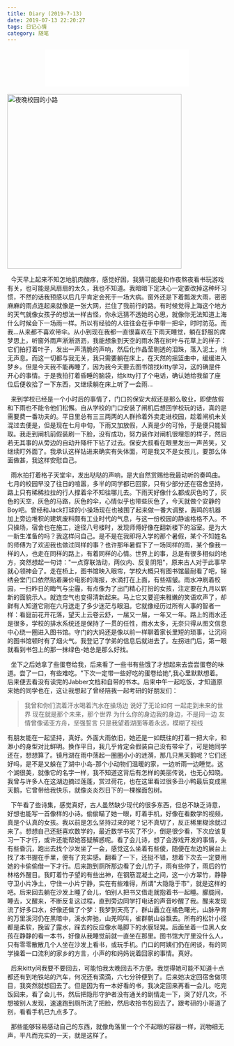 ```yaml
---
title: Diary (2019-7-13)
date: 2019-07-13 22:20:27
tags: 日记心情
category: 随笔 
---
```

<center><iframe frameborder="no" border="0" marginwidth="0" marginheight="0" width=330 height=86 src="//music.163.com/outchain/player?type=2&id=422429425&auto=1&height=66"></iframe></center>


<br/>
<img src="/blog/image/schoolroad.jpg" title="夜晚校园的小路" width="400"/>

&nbsp;&nbsp;今天早上起来不知怎地肌肉酸疼，感觉好困，我猜可能是和作夜熬夜看书玩游戏有关，也可能是风扇扇的太久，我也不知道。我暗暗下定决心一定要改掉这种坏习惯，不然的话我预感以后几乎肯定会死于一场大病。窗外还是下着瓢泼大雨，密密麻麻的雨点连起来就像是一张大网，拦住了我前行的路。有时候觉得上海这个地方的天气就像女孩子的想法一样古怪，你永远猜不透她的心思，就像你无法知道上海什么时候会下一场雨一样。所以有经验的人往往会在手中带一把伞，时时防范。而我...从来都不喜欢带伞。从小到现在我都一直很喜欢在下雨天睡觉，躺在舒服的席梦思上，听窗外雨声淅淅沥沥，我能想象到天空的雨水落在树叶与花草上的样子：它们拍打着叶子，发出一声清脆的声响，然后化作晶莹剔透的泪珠，落入泥土，悄无声息。而这一切都与我无关，我只需要躺在床上，在天然的摇篮曲中，缓缓进入梦乡。但是今天我不能再睡了，因为我今天要去图书馆找kitty学习，这的确是件开心的事情。于是我拍打着昏睡的脑袋，给kitty打了个电话，确认她给我留了座位后便收拾了一下东西，又继续躺在床上听了一会雨...

&nbsp;&nbsp;来到学校已经是一个小时后的事情了，门口的保安大叔还是那么敬业，即使放假和下雨也不能令他们松懈。自从学校的门口安装了闸机后想回学校玩的话，真的是需要费一番功夫的。平日里总有三三两两的人群拎着外卖走进校园，趁着闸机未关混过去便是，但是现在七月中旬，下雨又加放假，人真是少的可怜，于是便只能智取。我走到闸机前假装刷一下脸，没有成功，努力装作对闸机很埋怨的样子，然后若无其事的从旁边的自动升降杆下钻了过去。保安大叔看在眼里发出一声苦笑，又继续盯外面了。我承认这样钻进来确实有失体面，可是我又不是女孩儿，要那么体面做甚，我这样安慰自己。

&nbsp;&nbsp;雨水拍打着格子天堂伞，发出哒哒的声响，是大自然赏赐给我最动听的奏鸣曲。七月的校园早没了往日的喧嚣，多半的同学都已回家，只有少部分还在宿舍坚持，路上只有稀稀拉拉的行人撑着伞不知往哪儿去。下雨天好像什么都成灰色的了，灰色的天空，灰色的马路，灰色的伞，心情似乎也带些灰色了，今天就做个安静的Boy吧。曾经和Jack打球的小操场现在也被围了起来做一番大调整，轰鸣的机器加上旁边堆积的建筑废料颇有工业时代的气息，与这一份校园的静谧格格不入。不只操场，宿舍也在施工，途径八号楼时，发现师傅好像在翻新楼下的浴室。是为大一新生准备的吗？我这样问自己。是不是在我即将入学的那个暑假，某个不知姓名的师傅为了欢迎我也做过同样的事？也许那年暑假下了一场同样的雨，某个像我一样的人，也走在同样的路上，有着同样的心情。世界上的事，总是有很多相似的地方，突然想起一句诗："一点穿联浩动，两仪内、反复阴阳"，原来古人对于此事早就心领神会了。走在桥上，图书馆映入眼帘，学校大概只有图书馆最耐看了吧，锦绣会堂门口依然贴着廉价电影的海报，水滴打在上面，有些褶皱。雨水冲刷着校园，一扫昨日的晦气与尘霾，有点像为了出门精心打扮的女孩，注定要在九月以崭新的面貌示人。就连空气也变得清新起来。马上它又要迎来稚嫩的笑语欢声了，却鲜有人知道它刚在六月送走了多少迷茫与眼泪。它就像经历过所有人事的智者一样：看庭前花开花落，望天上云卷云舒，一届又一届，一年又一年。路上的雨水还是很多，学校的排水系统还是保持了一贯的任性，雨水太多，无奈只得从图文信息中心绕一圈进入图书馆。守门的大妈还是像以前一样聊着家长里短的琐事，让沉闷的图书馆顿时有了烟火气。我登记了学弟的信息后就进去了。左拐进门后，第一眼就看到书包上的那一抹绿色-她总是那么好找。

&nbsp;&nbsp;坐下之后她拿了些蛋卷给我，后来看了一些书有些饿了才想起来去尝尝蛋卷的味道。尝了一口，有些难吃。"下次一定带一些好吃的蛋卷给她",我心里默默想着。后来便去看没有读完的Jabber文档和自带的书本。后来中午一起吃饭，才知道原来她的同学也在，这让我想起了曾经陪我一起考研的好朋友们：

>我曾和你们流着汗水喝着汽水在操场边
说好了无论如何 一起走到未来的世界
现在就是那个未来，那个世界
为什么你的身边我的身边，不是同一边
友情曾像诺亚方舟，坚强誓言
只是我望着湖面等着永远，模糊了视线

有朋友能在一起坚持，真好。外面大雨依旧，她还是一如既往的打着一把大伞，和渺小的身型对比鲜明。换作平日，我几乎肯定会假装自己没有带伞了，可是她同学还在，想想算了。镜月湖在雨中荡起一圈圈小小的涟漪，那几只黑天鹅呢？它们还好吗，是不是又躲在了湖中小岛-那个小动物们温暖的家，一边听雨一边睡觉。这个湖很美，就像它的名字一样，我不知道这背后有怎样的美丽传说，也无心知晓。我曾与许多人在这湖边摘过莲蓬，赏过荷花，也在这里看过很多丑小鸭最后变成黑天鹅，它曾带给我快乐，就像炎炎烈日下的一棵猴面包树。

&nbsp;&nbsp;下午看了些诗集，感觉真好，古人虽然缺少现代的很多东西，但总不缺乏诗意，好想也能写一首像样的小诗。偷偷瞄了她一眼，盯着手机，好像在看数学的视频，真是个认真的女孩。我以前是怎么坚持过来的呢？记不真切了，反正稀里糊涂就过来了。想想自己还挺喜欢数学的，最近数学书买了不少，倒是很少看，下次应该复习一下才行，或许还能帮她答疑解惑呢。看了会儿诗，想了会游戏开发的事情，头有些昏沉，跑出去找个沙发坐了一会，感觉这么坐着有些傻，随便在左边的展台上找了本书握在手里，便有了充实感。翻看了一下，还挺不错，想着下次去一定要用她的卡偷偷借一下才行。后来跑到厕所那边看了会儿竹子，雨有些停了，雨后的竹林格外醒目。我盯着竹子望的有些出神，在钢筋混凝土之间，这一小方翠竹，静静守卫小片净土，守住一小片宁静，实在有些难得，所谓"大隐隐于市"，就是这样的吧。后来回去躺在沙发上睡了会儿，怕别人把书又借走就抱着书一起睡。朦胧间，睡去，又醒来，不断反复这过程，直到旁边同学打电话的声音吵醒了我。醒来发现流了好多口水，好像还做了个梦：我梦到天亮了，群山矗立在橘色曙光，山脉孕育的万里溪河仍在黑暗中，溪水奔驰，山羌鸣叫，雀群朝山谷飘去。所有的松针小径都是柔软，挽留了露水，踩去的反应像水黾脚下的水膜轻晃。后面坐着一位黑人女孩在静静的看一本书，好像从我睡觉前就一直坐在那里。图书馆大厅里没什么人，只有零零散散几个人坐在沙发上看书，或玩手机。门口的阿姨们仍在闲谈，有的同学操着一口流利的家乡的方言，小声的和妈妈说着回家的事情。真好。

&nbsp;&nbsp;后来kitty问我要不要回去，可能怕我太晚回去不方便。我觉得她可能不知道十点都还有到地铁站的汽车，何况还有滴滴，六七分钟便到了。后来她决定回宿舍做项目，我突然就想回去了。但是因为有一本好看的书，我决定回来再看一会儿。吃完饭回来，看了会儿书，然后把隐形守护者没有通关的剧情走一下，哭了好几次，不想被别人发现，速速跑到厕所洗了把脸，然后收拾书包回去了。跟考研的小哥道了别，看看手机已九点多了。

&nbsp;&nbsp;那些能够轻易感动自己的东西，就像角落里一个个不起眼的容器一样，润物细无声，平凡而充实的一天，就是这样了。

